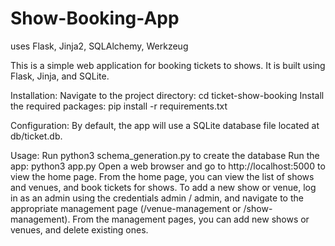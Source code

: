 # Show-Booking-App
uses Flask, Jinja2, SQLAlchemy, Werkzeug

This is a simple web application for booking tickets to shows. It is built using Flask, Jinja, and SQLite.

Installation:
Navigate to the project directory: cd ticket-show-booking
Install the required packages: pip install -r requirements.txt

Configuration:
By default, the app will use a SQLite database file located at db/ticket.db. 

Usage:
Run python3 schema_generation.py to create the database
Run the app: python3 app.py
Open a web browser and go to http://localhost:5000 to view the home page.
From the home page, you can view the list of shows and venues, and book tickets for shows.
To add a new show or venue, log in as an admin using the credentials admin / admin, and navigate to the appropriate management page (/venue-management or /show-management).
From the management pages, you can add new shows or venues, and delete existing ones.


